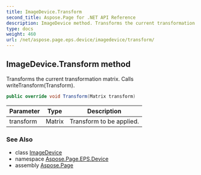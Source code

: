 ```yaml
---
title: ImageDevice.Transform
second_title: Aspose.Page for .NET API Reference
description: ImageDevice method. Transforms the current transformation matrix. Calls writeTransformTransform
type: docs
weight: 460
url: /net/aspose.page.eps.device/imagedevice/transform/
---
```

## ImageDevice.Transform method

Transforms the current transformation matrix. Calls writeTransform(Transform).

```csharp
public override void Transform(Matrix transform)
```

| Parameter | Type | Description |
| --- | --- | --- |
| transform | Matrix | Transform to be applied. |

### See Also

* class [ImageDevice](../)
* namespace [Aspose.Page.EPS.Device](../../imagedevice/)
* assembly [Aspose.Page](../../../)


